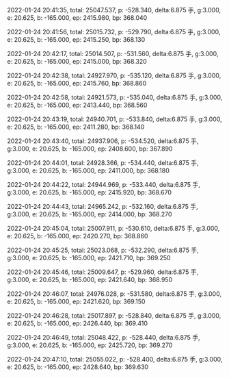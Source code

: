 2022-01-24 20:41:35, total: 25047.537, p: -528.340, delta:6.875 手, g:3.000, e: 20.625, b: -165.000, ep: 2415.980, bp: 368.040

2022-01-24 20:41:56, total: 25015.732, p: -529.790, delta:6.875 手, g:3.000, e: 20.625, b: -165.000, ep: 2415.250, bp: 368.130

2022-01-24 20:42:17, total: 25014.507, p: -531.560, delta:6.875 手, g:3.000, e: 20.625, b: -165.000, ep: 2415.000, bp: 368.320

2022-01-24 20:42:38, total: 24927.970, p: -535.120, delta:6.875 手, g:3.000, e: 20.625, b: -165.000, ep: 2415.760, bp: 368.860

2022-01-24 20:42:58, total: 24921.573, p: -535.040, delta:6.875 手, g:3.000, e: 20.625, b: -165.000, ep: 2413.440, bp: 368.560

2022-01-24 20:43:19, total: 24940.701, p: -533.840, delta:6.875 手, g:3.000, e: 20.625, b: -165.000, ep: 2411.280, bp: 368.140

2022-01-24 20:43:40, total: 24937.906, p: -534.520, delta:6.875 手, g:3.000, e: 20.625, b: -165.000, ep: 2408.600, bp: 367.890

2022-01-24 20:44:01, total: 24928.366, p: -534.440, delta:6.875 手, g:3.000, e: 20.625, b: -165.000, ep: 2411.000, bp: 368.180

2022-01-24 20:44:22, total: 24944.969, p: -533.440, delta:6.875 手, g:3.000, e: 20.625, b: -165.000, ep: 2415.920, bp: 368.670

2022-01-24 20:44:43, total: 24965.242, p: -532.160, delta:6.875 手, g:3.000, e: 20.625, b: -165.000, ep: 2414.000, bp: 368.270

2022-01-24 20:45:04, total: 25007.911, p: -530.610, delta:6.875 手, g:3.000, e: 20.625, b: -165.000, ep: 2420.270, bp: 368.860

2022-01-24 20:45:25, total: 25023.068, p: -532.290, delta:6.875 手, g:3.000, e: 20.625, b: -165.000, ep: 2421.710, bp: 369.250

2022-01-24 20:45:46, total: 25009.647, p: -529.960, delta:6.875 手, g:3.000, e: 20.625, b: -165.000, ep: 2421.640, bp: 368.950

2022-01-24 20:46:07, total: 24976.028, p: -531.580, delta:6.875 手, g:3.000, e: 20.625, b: -165.000, ep: 2421.620, bp: 369.150

2022-01-24 20:46:28, total: 25017.897, p: -528.840, delta:6.875 手, g:3.000, e: 20.625, b: -165.000, ep: 2426.440, bp: 369.410

2022-01-24 20:46:49, total: 25048.422, p: -528.440, delta:6.875 手, g:3.000, e: 20.625, b: -165.000, ep: 2425.720, bp: 369.270

2022-01-24 20:47:10, total: 25055.022, p: -528.400, delta:6.875 手, g:3.000, e: 20.625, b: -165.000, ep: 2428.640, bp: 369.630